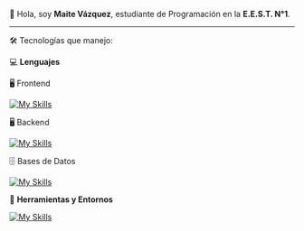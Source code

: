 👋 Hola, soy **Maite Vázquez**, estudiante de Programación en la **E.E.S.T. N°1**.

---

🛠 Tecnologías que manejo:

💻 **Lenguajes**

🖥 Frontend

[![My Skills](https://skillicons.dev/icons?i=js,css,html,react)](https://skillicons.dev)

🖥️ Backend

[![My Skills](https://skillicons.dev/icons?i=java,php,arduino,cs)](https://skillicons.dev)

🗄️ Bases de Datos

[![My Skills](https://skillicons.dev/icons?i=mysql)](https://skillicons.dev)



🧰 **Herramientas y Entornos**

[![My Skills](https://skillicons.dev/icons?i=vscode,visualstudio,git,bootstrap)](https://skillicons.dev)
<!--
**MaiteVazquez8/MaiteVazquez8** is a ✨ _special_ ✨ repository because its `README.md` (this file) appears on your GitHub profile.

Here are some ideas to get you started:

- 🔭 I’m currently working on ...
- 🌱 I’m currently learning ...
- 👯 I’m looking to collaborate on ...
- 🤔 I’m looking for help with ...
- 💬 Ask me about ...
- 📫 How to reach me: ...
- 😄 Pronouns: ...
- ⚡ Fun fact: ...
-->
